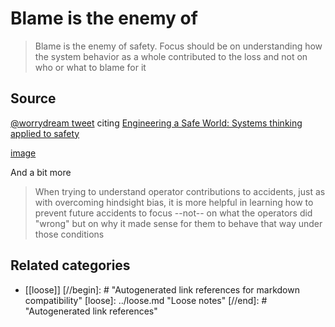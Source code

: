# Blame is the enemy of

> Blame is the enemy of safety. Focus should be on understanding how the system behavior as a whole contributed to the loss and not on who or what to blame for it

## Source

[@worrydream tweet](https://twitter.com/worrydream/status/830916981201068033) citing [Engineering a Safe World: Systems thinking applied to safety](https://www.amazon.com/dp/0262533693)

[image](https://pbs.twimg.com/media/C4gCc4iUkAEKDAi.jpg)

And a bit more

> When trying to understand operator contributions to accidents, just as with overcoming hindsight bias, it is more helpful in learning how to prevent future accidents to focus --not-- on what the operators did "wrong" but on why it made sense for them to behave that way under those conditions

## Related categories

- [[loose]]
[//begin]: # "Autogenerated link references for markdown compatibility"
[loose]: ../loose.md "Loose notes"
[//end]: # "Autogenerated link references"